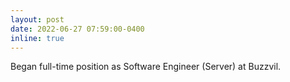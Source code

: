 ```yaml
---
layout: post
date: 2022-06-27 07:59:00-0400
inline: true
---
```


Began full-time position as Software Engineer (Server) at Buzzvil.
